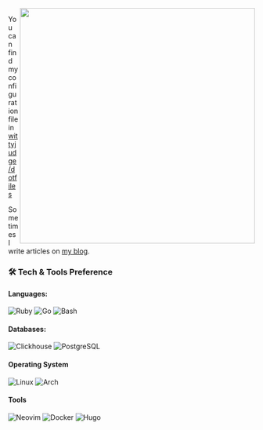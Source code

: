 <!--
**WIttyJudge/wittyjudge** is a ✨ _special_ ✨ repository because its `README.md` (this file) appears on your GitHub profile.

Here are some ideas to get you started:

- 🔭 I’m currently working on ...
- 🌱 I’m currently learning ...
- 👯 I’m looking to collaborate on ...
- 🤔 I’m looking for help with ...
- 💬 Ask me about ...
- 📫 How to reach me: ...
- 😄 Pronouns: ...
- ⚡ Fun fact: ...
-->

<!--
<img src="https://raw.githubusercontent.com/wittyjudge/wittyjudge/master/assets/picture.png" alt="related picture" style="text-align: center; margin-bottom: 30px;" />
-->

<!-- <p class="aligncenter" style="text-align: center; margin-top: 30px;"> -->
  <!-- <img src="https://github-readme-stats.vercel.app/api?username=wittyjudge&count_private=true&show_icons=true&theme=algolia" /> -->
  <!-- <img src="https://github-readme-stats.vercel.app/api?username=wittyjudge&show_icons=true&hide_border=true%22%20width=%22480px%22" /> -->
  <img align="right" src="https://github-readme-stats.vercel.app/api?username=wittyjudge&show_icons=true&hide_border=true" width="480px">
<!-- </p> -->

<!-- -   :mortar_board: The aim of life is **self-development** -->
<!-- -   :penguin: Penguin Enthusiast -->

<!-- ### :computer: Uses -->

You can find my configuration file in [wittyjudge/dotfiles](https://github.com/WIttyJudge/dotfiles)

Sometimes I write articles on [my blog](https://wittyjudge.github.io).

### :hammer_and_wrench: Tech & Tools Preference

#### Languages:

![Ruby][shield_ruby] ![Go][shield_go] ![Bash][shield_bash]

#### Databases:

![Clickhouse][shield_clickhouse] ![PostgreSQL][shield_postgresql]

<!-- #### Frontend -->
<!-- ![JavaScript][shield_javascript] ![HTML5][shield_html5] ![CSS3][shield_css3] ![Sass][shield_sass]  -->

#### Operating System

![Linux][shield_linux] ![Arch][shield_arch_linux]

#### Tools

![Neovim][shield_neovim] ![Docker][shield_docker] ![Hugo][shield_hugo]

<!-- Shield Links -->
[shield_angular]: https://img.shields.io/badge/-Angular-DD0031?style=flat&logo=angular&logoColor=ffffff
[shield_neovim]: https://img.shields.io/badge/Neovim-64A336?style=flat&logo=neovim&logoColor=ffffff
[shield_clickhouse]: https://img.shields.io/badge/-ClickHouse-FFCB01?style=flat&logo=clickhouse&logoColor=ffffff
[shield_postgres]: https://img.shields.io/badge/-PostgreSQL-274E84?style=flat&logo=postgresql&logoColor=ffffff
[shield_bash]: https://img.shields.io/badge/Bash-283037?style=flat&logo=gnubash&logoColor=ffffff
[shield_arch_linux]: https://img.shields.io/badge/-Arch-333333?style=flat&logo=archlinux&logoColor=1794D2
[shield_c]: https://img.shields.io/badge/-C-A8B9CC?style=flat&logo=c&logoColor=ffffff
[shield_c-sharp]: https://img.shields.io/badge/-C%23-239120?style=flat&logo=c-sharp&logoColor=ffffff
[shield_cpp]: https://img.shields.io/badge/-C++-00599C?style=flat&logo=c%2B%2B&logoColor=ffffff
[shield_css3]: https://img.shields.io/badge/-CSS3-1572B6?style=flat&logo=css3&logoColor=ffffff
[shield_dart]: https://img.shields.io/badge/-Dart-0175C2?style=flat&logo=dart&logoColor=ffffff
[shield_docker]: https://img.shields.io/badge/-Docker-2496ED?style=flat&logo=docker&logoColor=ffffff
[shield_electron]: https://img.shields.io/badge/-Electron-47848F?style=flat&logo=electron&logoColor=ffffff
[shield_elixir]: https://img.shields.io/badge/-Elixir-4B275F?style=flat&logo=elixir&logoColor=ffffff
[shield_erlang]: https://img.shields.io/badge/-Erlang-A90533?style=flat&logo=erlang&logoColor=ffffff
[shield_flutter]: https://img.shields.io/badge/-Flutter-02569B?style=flat&logo=flutter&logoColor=ffffff
[shield_freebsd]: https://img.shields.io/badge/-FreeBSD-AB2B28?style=flat&logo=freebsd&logoColor=ffffff
[shield_gatsby]: https://img.shields.io/badge/-Gatsby-663399?style=flat&logo=gatsby&logoColor=ffffff
[shield_git]: http://img.shields.io/badge/-Git-F05032?style=flat&logo=git&logoColor=ffffff
[shield_github]: http://img.shields.io/badge/-GitHub-181717?style=flat&logo=github&logoColor=ffffff
[shield_go]: https://img.shields.io/badge/-Go-00ADD8?style=flat&logo=go&logoColor=ffffff
[shield_graphql]: https://img.shields.io/badge/-GraphQl-E10098?style=flat&logo=graphql&logoColor=ffffff
[shield_haskell]: https://img.shields.io/badge/-Haskell-5D4F85?style=flat&logo=haskell&logoColor=ffffff
[shield_html5]: https://img.shields.io/badge/-HTML5-E34F26?style=flat&logo=html5&logoColor=ffffff
[shield_hugo]: https://img.shields.io/badge/-Hugo-FF4088?style=flat&logo=hugo&logoColor=ffffff
[shield_java]: https://img.shields.io/badge/-Java-007396?style=flat&logo=java&logoColor=ffffff
[shield_javascript]: https://img.shields.io/badge/-JavaScript-F7DF1E?style=flat&logo=javascript&logoColor=000000
[shield_kotlin]: https://img.shields.io/badge/-Kotlin-0095D5?style=flat&logo=kotlin&logoColor=ffffff
[shield_kubernetes]: https://img.shields.io/badge/-Kubernetes-326CE5?style=flat&logo=kubernetes&logoColor=ffffff
[shield_linux]: https://img.shields.io/badge/-Linux-FCC624?style=flat&logo=linux&logoColor=000000
[shield_lua]: https://img.shields.io/badge/-Lua-2C2D72?style=flat&logo=lua&logoColor=ffffff
[shield_macos]: https://img.shields.io/badge/-MacOS-000000?style=flat&logo=apple&logoColor=ffffff
[shield_mongodb]: https://img.shields.io/badge/-MongoDB-47A248?style=flat&logo=mongodb&logoColor=ffffff
[shield_mysql]: https://img.shields.io/badge/-MySQL-4479A1?style=flat&logo=mysql&logoColor=ffffff
[shield_node-js]: https://img.shields.io/badge/-Node.js-339933?style=flat&logo=Node.js&logoColor=ffffff
[shield_openstack]: https://img.shields.io/badge/-OpenStack-ED1944?style=flat&logo=openstack&logoColor=ffffff
[shield_open-shift]: https://img.shields.io/badge/-Open%20Shift-EE0000?style=flat&logo=red-hat-open-shift&logoColor=ffffff
[shield_perl]: https://img.shields.io/badge/-Perl-39457E?style=flat&logo=perl&logoColor=ffffff
[shield_php]: https://img.shields.io/badge/-PHP-777BB4?style=flat&logo=php&logoColor=ffffff
[shield_postgresql]: https://img.shields.io/badge/-PostgreSQL-336791?style=flat&logo=postgresql&logoColor=ffffff
[shield_python]: https://img.shields.io/badge/-Python-3776AB?style=flat&logo=python&logoColor=ffffff
[shield_qt]: https://img.shields.io/badge/-Qt-41CD52?style=flat&logo=qt&logoColor=ffffff
[shield_react]: https://img.shields.io/badge/-React-61DAFB?style=flat&logo=react&logoColor=000000
[shield_redis]: https://img.shields.io/badge/-Redis-DC382D?style=flat&logo=redis&logoColor=ffffff
[shield_ruby]: https://img.shields.io/badge/-Ruby-CC342D?style=flat&logo=ruby&logoColor=ffffff
[shield_rust]: https://img.shields.io/badge/-Rust-000000?style=flat&logo=rust&logoColor=ffffff
[shield_sass]: https://img.shields.io/badge/-Sass-CC6699?style=flat&logo=sass&logoColor=ffffff
[shield_scala]: https://img.shields.io/badge/-Scala-DC322F?style=flat&logo=scala&logoColor=ffffff
[shield_swift]: https://img.shields.io/badge/-Swift-FA7343?style=flat&logo=swift&logoColor=ffffff
[shield_typescript]: https://img.shields.io/badge/-TypeScript-3178C6?style=flat&logo=typescript&logoColor=ffffff
[shield_vs-code]: http://img.shields.io/badge/-VS%20Code-007ACC?style=flat&logo=visual%20studio%20code&logoColor=ffffff
[shield_vue-js]: https://img.shields.io/badge/-Vue.js-4FC08D?style=flat&logo=vue-js&logoColor=ffffff
